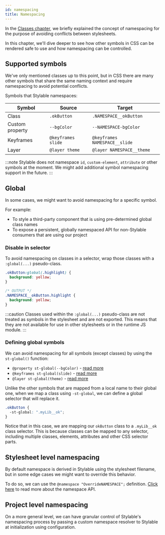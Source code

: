 ```yaml
---
id: namespacing
title: Namespacing
---
```


In the [Classes chapter](./class.md#local-to-global), we briefly explained the concept of namespacing for the purpose of avoiding conflicts between stylesheets.

In this chapter, we'll dive deeper to see how other symbols in CSS can be rendered safe to use and how namespacing can be controlled.

## Supported symbols

We've only mentioned classes up to this point, but in CSS there are many other symbols that share the same naming context and require namespacing to avoid potential conflicts.

Symbols that Stylable namespaces:

| Symbol          | Source             | Target                        |
| --------------- | ------------------ | ----------------------------- |
| Class           | `.okButton`        | `.NAMESPACE__okButton`        |
| Custom property | `--bgColor`        | `--NAMESPACE-bgColor`         |
| Keyframes       | `@keyframes slide` | `@keyframes NAMESPACE__slide` |
| Layer           | `@layer theme`     | `@layer NAMESPACE__theme`     |

:::note
Stylable does not namespace `id`, `custom-element`, `attribute` or other symbols at the moment. We might add additional symbol namespacing support in the future.
:::

## Global

In some cases, we might want to avoid namespacing for a specific symbol.

For example:

- To style a third-party component that is using pre-determined global class names
- To expose a persistent, globally namespaced API for non-Stylable consumers that are using our project

### Disable in selector

To avoid namespacing on classes in a selector, wrap those classes with a `:global(...)` pseudo-class.

```css
.okButton:global(.highlight) {
  background: yellow;
}

/* OUTPUT */
.NAMESPACE__okButton.highlight {
  background: yellow;
}
```

:::caution
Classes used within the `:global(...)` pseudo-class are not treated as symbols in the stylesheet and are not exported. This means that they are not available for use in other stylesheets or in the runtime JS module.
:::

### Defining global symbols

We can avoid namespacing for all symbols (except classes) by using the `st-global()` function:

- `@property st-global(--bgColor)` - [read more](../../references/css-vars#use-a-global-custom-property)
- `@keyframes st-global(slide)` - [read more](../../references/keyframes#global-keyframes)
- `@layer st-global(theme)` - [read more](../../references/layer#disable-namespace)

Unlike the other symbols that are mapped from a local name to their global one, when we map a class using `-st-global`, we can define a global selector that will replace it.

```css
.okButton {
  -st-global: ".myLib__ok";
}
```

Notice that in this case, we are mapping our `okButton` class to a `.myLib__ok` class selector. This is because classes can be mapped to any selector, including multiple classes, elements, attributes and other CSS selector parts.

<!-- TODO: expand on -st-global outcomes in the runtime api and link to it here -->

## Stylesheet level namespacing

By default namespace is derived in Stylable using the stylesheet filename, but in some edge cases we might want to override this behavior.

To do so, we can use the `@namespace "OverrideNAMESPACE";` definition. [Click here](../../references/namespace.md) to read more about the namespace API.

## Project level namespacing

On a more general level, we can have granular control of Stylable's namespacing process by passing a custom namespace resolver to Stylable at initialization using configuration.

<!-- TODO: create stylable.config entry and link to it -->
